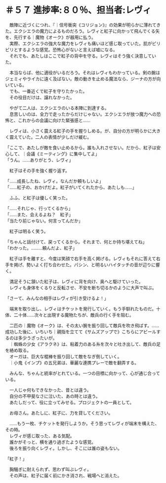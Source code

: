 # ＃５７ 進捗率:８０％、担当者:レヴィ

　敵陣に近づくにつれ、『｜信号衝突《コリジョン》』の効果が明らかに薄れてきた。エクシエラの魔力によるものだろう。レヴィと紅子に向かって飛んでくる矢を、先行する｜魔物《オーク》が器用に払う。  
　実際、エクシエラの強大な魔力をレヴィも痛いほど感じ取っていた。肌がピリピリとするような感覚。恐怖心がないと言えば嘘になる。  
　それでも、あたしはここで紅子の背中を守る。レヴィはそう強く決意していた。

　本当ならば、他に適役がいるだろう。それはレヴィもわかっている。剣の腕はジェミィやライカに遠く及ばない。敵の動きを止める魔法なら、ジーナの方が向いている。  
　でも、一番近くで紅子を守りたかった。  
　その役目だけは、譲れなかった。

　やがて二人は、エクシエラのいる本陣に到達する。  
　息苦しいのは、全力で走ったからだけじゃない。エクシエラが放つ魔力への恐怖と、これからの会議に向けた緊張感と……

　レヴィは、小さく震える紅子の手を握りしめる。が、自分の方が明らかに大きく震えていた。二人の表情が少しだけ緩む。

「ここで、あたしが敵を食い止めるから。誰も入れさせない。だから、紅子は安心して、｜会議《ミーティング》に集中してよ」  
「うん。……ありがとう、レヴィ」

　紅子はその手を強く握り返す。

「……成長したね、レヴィ。なんだか頼もしいよ」  
「……紅子の、おかげだよ。紅子がいてくれたから、あたしも……」

　ふふ、と紅子は優しく笑った。

「……それじゃ、行ってくるから」  
「……また、会えるよね？　紅子」  
「当たり前じゃない。何言ってんだか」

　紅子は明るく笑う。

「ちゃんと話付けて、戻ってくるから。それまで、何とか持ち堪えてね」  
「わかった。………頼んだよ、紅子」

　紅子は手を離すと、今度は笑顔で右手を高く掲げる。レヴィもそれに答えて右手を掲げ、勢いよく打ち合わせた。パシン、と明るいハイタッチの音が辺りに響く。

　満足そうに頷いた紅子は、レヴィに背を向け、奥へと駆けていった。  
　レヴィも身体をくるりと反転させ、不安を断ち切るかのように大声で叫ぶ。

「さーて、みんなの相手はレヴィが引き受けるよ！」

　端末を取り出し、レヴィはチケットを発行していく。もう手馴れたものだ。十体、二十体……次々と出現する魔物たちが、敵兵の行く手を阻む。

　二匹の｜魔物《オーク》は、その太い腕を振り回して敵兵を吹き飛ばす。……成功した後に、いちいち｜親指を立てて《サムズアップで》こちらにアピールするのは多少うざったいが。  
　｜蜘蛛の少女《アラクネ》は、粘着力のある糸を次々と吐き出して、敵兵の足を絡め取る。  
　オーガは、巨大な棍棒を振り回して敵をなぎ倒していく。  
　｜小鬼《インプ》の五兄弟は、華麗な連携プレーで敵を翻弄する。

　みんな、ちゃんと統率がとれている。一つの目標に向かって、心が通じ合っている。

　一人じゃ何もできなかった、昔とは違う。  
　自分の不甲斐なさに泣いた、あの時とは違う。  
　あたしだって、役に立ってみせる。プロジェクトの一員として。

　お母さん。あたしに、紅子に、力を貸してください。

　……もう一枚、チケットを発行しようか。そう思ってレヴィが端末を構えた、その時。  
　レヴィが感じ取った、ある気配。  
　誰かがそっと、横を通り過ぎたような感覚。  
　後ろを振り向くレヴィ。しかし、そこには誰の姿もない。

「紅子！」

　胸騒ぎに耐えられず、思わず叫ぶレヴィ。  
　その声は、紅子に届く前にかき消され、戦場へと消えた。
